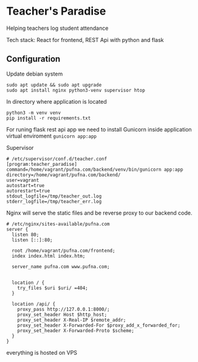 # Teacher's Paradise
Helping teachers log student attendance

Tech stack: React for frontend, REST Api with python and flask


## Configuration
Update debian system
```
sudo apt update && sudo apt upgrade
sudo apt install nginx python3-venv supervisor htop
```

In directory where application is located 
```
python3 -m venv venv
pip install -r requirements.txt
```

For runing flask rest api app we need to install 
Gunicorn inside application virtual enviroment
```gunicorn app:app``` 

Supervisor
```
# /etc/supervisor/conf.d/teacher.conf
[program:teacher_paradise]
command=/home/vagrant/pufna.com/backend/venv/bin/gunicorn app:app
directory=/home/vagrant/pufna.com/backend/
user=vagrant
autostart=true
autorestart=true
stdout_logfile=/tmp/teacher_out.log
stderr_logfile=/tmp/teacher_err.log

```


Nginx will serve the static files and be reverse proxy to our backend code.
```
# /etc/nginx/sites-available/pufna.com
server {
  listen 80;
  listen [::]:80;

  root /home/vagrant/pufna.com/frontend;
  index index.html index.htm;

  server_name pufna.com www.pufna.com;


  location / {
    try_files $uri $uri/ =404;
  }

  location /api/ {
    proxy_pass http://127.0.0.1:8000/;
    proxy_set_header Host $http_host;
    proxy_set_header X-Real-IP $remote_addr;
    proxy_set_header X-Forwarded-For $proxy_add_x_forwarded_for;
    proxy_set_header X-Forwarded-Proto $scheme;
  }
}
```


everything is hosted on VPS